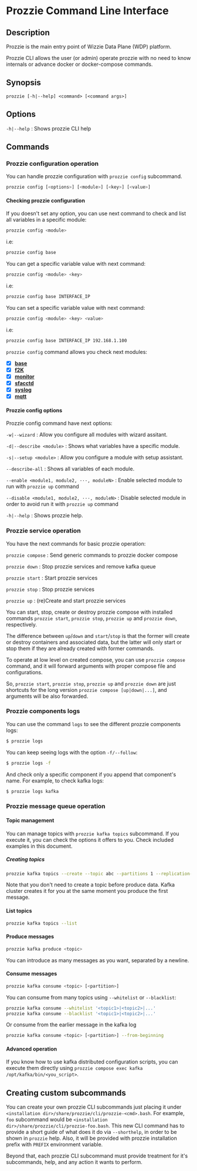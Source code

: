 ---
---

# Prozzie Command Line Interface

## Description
Prozzie is the main entry point of Wizzie Data Plane (WDP) platform.

Prozzie CLI allows the user (or admin) operate prozzie with no need to know
internals or advance docker or docker-compose commands.

## Synopsis
`prozzie [-h|--help] <command> [<command args>]`

## Options
`-h|--help`
: Shows prozzie CLI help

## Commands

### Prozzie configuration operation
You can handle prozzie configuration with `prozzie config` subcommand.

```bash
prozzie config [<options>] [<module>] [<key>] [<value>]
```

#### Checking prozzie configuration
If you doesn't set any option, you can use next command to check and list all variables in a specific module:

```bash
prozzie config <module>
```

i.e:

```bash
prozzie config base
```

You can get a specific variable value with next command:

```bash
prozzie config <module> <key>
```

i.e:

```bash
prozzie config base INTERFACE_IP
```

You can set a specific variable value with next command:

```bash
prozzie config <module> <key> <value>
```

i.e:

```bash
prozzie config base INTERFACE_IP 192.168.1.100
```

`prozzie config` command allows you check next modules:

- [x] [**base**](https://github.com/wizzie-io/prozzie/blob/master/docs/installation/Installation.md)
- [x] [**f2K**](https://github.com/wizzie-io/prozzie/blob/master/docs/protocols/flow.md)
- [x] [**monitor**](https://github.com/wizzie-io/prozzie/blob/master/docs/protocols/snmp.md)
- [x] [**sfacctd**](https://github.com/wizzie-io/prozzie/blob/master/docs/protocols/flow.md)
- [x] [**syslog**](https://github.com/wizzie-io/prozzie/blob/master/docs/protocols/syslog.md)
- [x] [**mqtt**](https://github.com/wizzie-io/prozzie/blob/master/docs/protocols/mqtt.md)

#### Prozzie config options

Prozzie config command have next options:

`-w|--wizard` : Allow you configure all modules with wizard assitant.

`-d|--describe <module>` : Shows what variables have a specific module.

`-s|--setup <module>` : Allow you configure a module with setup assistant.

`--describe-all` : Shows all variables of each module.

`--enable <module1, module2, ···, moduleN>` : Enable selected module to run with `prozzie up` command

`--disable <module1, module2, ···, moduleN>` : Disable selected module in order to avoid run it with `prozzie up` command

`-h|--help` : Shows prozzie help.

### Prozzie service operation

You have the next commands for basic prozzie operation:

`prozzie compose`
: Send generic commands to prozzie docker compose

`prozzie down`
: Stop prozzie services and remove kafka queue

`prozzie start`
: Start prozzie services

`prozzie stop`
: Stop prozzie services

`prozzie up`
: (re)Create and start prozzie services


You can start, stop, create or destroy prozzie compose with installed commands
`prozzie start`, `prozzie stop`, `prozzie up` and `prozzie down`, respectively.

The difference between `up`/`down` and `start`/`stop` is that the former will
create or destroy containers and associated data, but the latter will only start
or stop them if they are already created with former commands.

To operate at low level on created compose, you can use `prozzie compose`
command, and it will forward arguments with proper compose
file and configurations.

So, `prozzie start`, `prozzie stop`, `prozzie up` and
`prozzie down` are just shortcuts for the long version
`prozzie compose [up|down|...]`, and arguments will be also forwarded.

### Prozzie components logs
You can use the command `logs` to see the different prozzie components logs:

```bash
$ prozzie logs
```

You can keep seeing logs with the option `-f/--follow`:

```bash
$ prozzie logs -f
```

And check only a specific component if you append that component's name. For
example, to check kafka logs:
```bash
$ prozzie logs kafka
```

### Prozzie message queue operation
#### Topic management
You can manage topics with `prozzie kafka topics` subcommand. If you execute
it, you can check the options it offers to you. Check included examples in
this document.

##### Creating topics
```bash
prozzie kafka topics --create --topic abc --partitions 1 --replication-factor 1
```

Note that you don't need to create a topic before produce data. Kafka cluster
creates it for you at the same moment you produce the first message.

#### List topics
```bash
prozzie kafka topics --list
```

#### Produce messages
```bash
prozzie kafka produce <topic>
```

You can introduce as many messages as you want, separated by a newline.

#### Consume messages
```bash
prozzie kafka consume <topic> [<partition>]
```

You can consume from many topics using `--whitelist` or `--blacklist`:
```bash
prozzie kafka consume --whitelist '<topic1>|<topic2>|...'
prozzie kafka consume --blacklist '<topic1>|<topic2>|...'
```

Or consume from the earlier message in the kafka log
```bash
prozzie kafka consume <topic> [<partition>] --from-beginning
```

#### Advanced operation
If you know how to use kafka distributed configuration scripts, you can
execute them directly using
`prozzie compose exec kafka /opt/kafka/bin/<you_script>`.

## Creating custom subcommands

You can create your own prozzie CLI subcommands just placing it under
`<installation dir>/share/prozzie/cli/prozzie-<cmd>.bash`. For example, `foo`
subcommand would be `<installation dir>/share/prozzie/cli/prozzie-foo.bash`.
This new CLI command has to provide a short guide of what does it do via
`--shorthelp`, in order to be shown in `prozzie` help. Also, it will be provided
with prozzie installation prefix with `PREFIX` environment variable.

Beyond that, each prozzie CLI subcommand must provide treatment for it's
subcommands, help, and any action it wants to perform.

